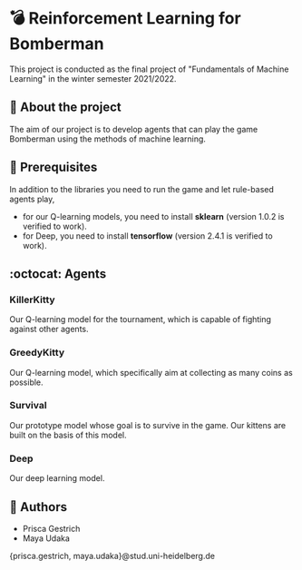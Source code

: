 # :bomb: Reinforcement Learning for Bomberman
This project is conducted as the final project of "Fundamentals of Machine Learning" in the winter semester 2021/2022.

## :pushpin: About the project
The aim of our project is to develop agents that can play the game Bomberman using the methods of machine learning.

## :page_with_curl: Prerequisites
In addition to the libraries you need to run the game and let rule-based agents play,
- for our Q-learning models, you need to install **sklearn** (version 1.0.2 is verified to work).
- for Deep, you need to install **tensorflow** (version 2.4.1 is verified to work).

## :octocat: Agents

### KillerKitty
Our Q-learning model for the tournament, which is capable of fighting against other agents.

### GreedyKitty
Our Q-learning model, which specifically aim at collecting as many coins as possible.

### Survival
Our prototype model whose goal is to survive in the game. Our kittens are built on the basis of this model.

### Deep
Our deep learning model.

## :name_badge: Authors
- Prisca Gestrich
- Maya Udaka

{prisca.gestrich, maya.udaka}@stud.uni-heidelberg.de